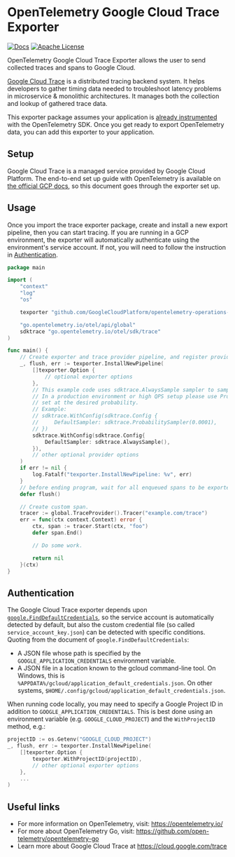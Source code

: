 # OpenTelemetry Google Cloud Trace Exporter

[![Docs](https://godoc.org/github.com/GoogleCloudPlatform/opentelemetry-operations-go/exporter/trace?status.svg)](https://pkg.go.dev/github.com/GoogleCloudPlatform/opentelemetry-operations-go/exporter/trace)
[![Apache License][license-image]][license-url]

OpenTelemetry Google Cloud Trace Exporter allows the user to send collected traces and spans to Google Cloud.

[Google Cloud Trace](https://cloud.google.com/trace) is a distributed tracing backend system. It helps developers to gather timing data needed to troubleshoot latency problems in microservice & monolithic architectures. It manages both the collection and lookup of gathered trace data.

This exporter package assumes your application is [already instrumented](https://github.com/open-telemetry/opentelemetry-go/blob/master/example/http/client/client.go) with the OpenTelemetry SDK. Once you get ready to export OpenTelemetry data, you can add this exporter to your application.

## Setup

Google Cloud Trace is a managed service provided by Google Cloud Platform. The end-to-end set up guide with OpenTelemetry is available on [the official GCP docs](https://cloud.google.com/trace/docs/setup/go-ot), so this document goes through the exporter set up.

## Usage

Once you import the trace exporter package, create and install a new export pipeline, then you can start tracing. If you are running in a GCP environment, the exporter will automatically authenticate using the environment's service account. If not, you will need to follow the instruction in [Authentication](#Authentication).

```go
package main

import (
    "context"
    "log"
    "os"

    texporter "github.com/GoogleCloudPlatform/opentelemetry-operations-go/exporter/trace"

    "go.opentelemetry.io/otel/api/global"
    sdktrace "go.opentelemetry.io/otel/sdk/trace"
)

func main() {
    // Create exporter and trace provider pipeline, and register provider.
    _, flush, err := texporter.InstallNewPipeline(
        []texporter.Option {
            // optional exporter options
        },
        // This example code uses sdktrace.AlwaysSample sampler to sample all traces.
        // In a production environment or high QPS setup please use ProbabilitySampler
        // set at the desired probability.
        // Example:
        // sdktrace.WithConfig(sdktrace.Config {
        //     DefaultSampler: sdktrace.ProbabilitySampler(0.0001),
        // })
        sdktrace.WithConfig(sdktrace.Config{
            DefaultSampler: sdktrace.AlwaysSample(),
        }),
        // other optional provider options
    )
    if err != nil {
        log.Fatalf("texporter.InstallNewPipeline: %v", err)
    }
    // before ending program, wait for all enqueued spans to be exported
    defer flush()

    // Create custom span.
    tracer := global.TraceProvider().Tracer("example.com/trace")
    err = func(ctx context.Context) error {
        ctx, span := tracer.Start(ctx, "foo")
        defer span.End()

        // Do some work.

        return nil
    }(ctx)
}
```

## Authentication

The Google Cloud Trace exporter depends upon [`google.FindDefaultCredentials`](https://pkg.go.dev/golang.org/x/oauth2/google?tab=doc#FindDefaultCredentials), so the service account is automatically detected by default, but also the custom credential file (so called `service_account_key.json`) can be detected with specific conditions. Quoting from the document of `google.FindDefaultCredentials`:

* A JSON file whose path is specified by the `GOOGLE_APPLICATION_CREDENTIALS` environment variable.
* A JSON file in a location known to the gcloud command-line tool. On Windows, this is `%APPDATA%/gcloud/application_default_credentials.json`. On other systems, `$HOME/.config/gcloud/application_default_credentials.json`.

When running code locally, you may need to specify a Google Project ID in addition to `GOOGLE_APPLICATION_CREDENTIALS`. This is best done using an environment variable (e.g. `GOOGLE_CLOUD_PROJECT`) and the `WithProjectID` method, e.g.:

```go
projectID := os.Getenv("GOOGLE_CLOUD_PROJECT")
_, flush, err := texporter.InstallNewPipeline(
    []texporter.Option {
        texporter.WithProjectID(projectID),
        // other optional exporter options
    },
    ...
)
```

## Useful links

* For more information on OpenTelemetry, visit: https://opentelemetry.io/
* For more about OpenTelemetry Go, visit: https://github.com/open-telemetry/opentelemetry-go
* Learn more about Google Cloud Trace at https://cloud.google.com/trace

[license-url]: https://github.com/GoogleCloudPlatform/opentelemetry-operations-go/blob/master/LICENSE
[license-image]: https://img.shields.io/badge/license-Apache_2.0-green.svg?style=flat

